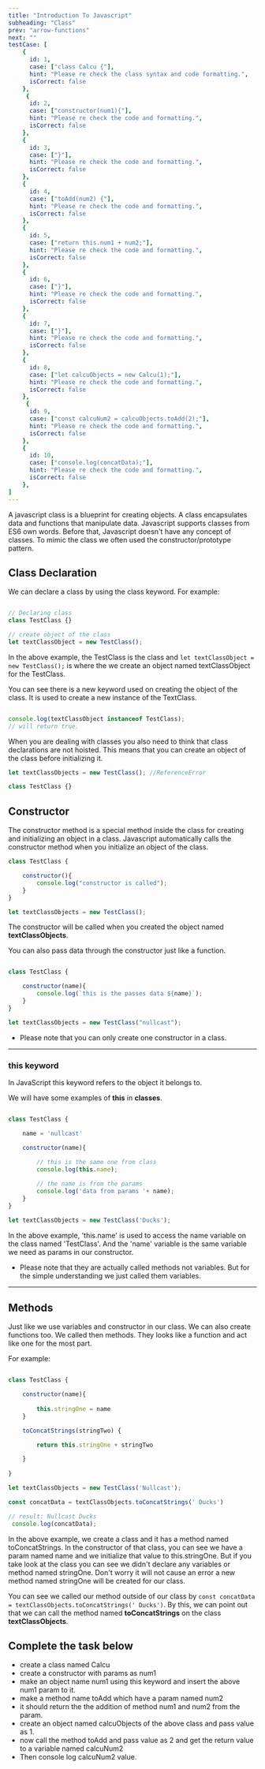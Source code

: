 ```yaml
---
title: "Introduction To Javascript"
subheading: "Class"
prev: "arrow-functions"
next: ""
testCase: [
    {
      id: 1,
      case: ["class Calcu {"],
      hint: "Please re check the class syntax and code formatting.",
      isCorrect: false
    },
     {
      id: 2,
      case: ["constructor(num1){"],
      hint: "Please re check the code and formatting.",
      isCorrect: false
    },
    {
      id: 3,
      case: ["}"],
      hint: "Please re check the code and formatting.",
      isCorrect: false
    },
    {
      id: 4,
      case: ["toAdd(num2) {"],
      hint: "Please re check the code and formatting.",
      isCorrect: false
    },
    {
      id: 5,
      case: ["return this.num1 + num2;"],
      hint: "Please re check the code and formatting.",
      isCorrect: false
    },
    {
      id: 6,
      case: ["}"],
      hint: "Please re check the code and formatting.",
      isCorrect: false
    },
    {
      id: 7,
      case: ["}"],
      hint: "Please re check the code and formatting.",
      isCorrect: false
    },
    {
      id: 8,
      case: ["let calcuObjects = new Calcu(1);"],
      hint: "Please re check the code and formatting.",
      isCorrect: false
    },
     {
      id: 9,
      case: ["const calcuNum2 = calcuObjects.toAdd(2);"],
      hint: "Please re check the code and formatting.",
      isCorrect: false
    },
    {
      id: 10,
      case: ["console.log(concatData);"],
      hint: "Please re check the code and formatting.",
      isCorrect: false
    },
]
---
```


A javascript class is a blueprint for creating objects. A class encapsulates data and functions that manipulate data.
Javascript supports classes from ES6 own words. Before that, Javascript doesn't have any concept of classes. To mimic the class we often used the constructor/prototype pattern.

## Class Declaration

We can declare a class by using the class keyword. For example: 

```javascript

// Declaring class 
class TestClass {}

// create object of the class
let textClassObject = new TestClass();

```

In the above example, the TestClass is the class and `let textClassObject = new TestClass();` is where the we create an object named textClassObject for the TestClass.

You can see there is a new keyword used on creating the object of the class. It is used to create a new instance of the TextClass.


```javascript

console.log(textClassObject instanceof TestClass);
// will return true.
```

When you are dealing with classes you also need to think that class declarations are not hoisted.  This means that you can create an object of the class before initializing it.

```javascript
let textClassObjects = new TestClass(); //ReferenceError

class TestClass {}

```

## Constructor
The constructor method is a special method inside the class for creating and initializing an object in a class. Javascript automatically calls the constructor method when you initialize an object of the class.

```javascript
class TestClass {

    constructor(){
        console.log("constructor is called");
    }
}

let textClassObjects = new TestClass();

```

The constructor will be called when you created the object named **textClassObjects**.

You can also pass data through the constructor just like a function.

```javascript

class TestClass {

    constructor(name){
        console.log(`this is the passes data ${name}`);
    }
}

let textClassObjects = new TestClass("nullcast");

```
* Please note that you can only create one constructor in a class.
***
### this keyword
In JavaScript this keyword refers to the object it belongs to.

We will have some examples of **this** in **classes**.

```javascript

class TestClass {

    name = 'nullcast'

    constructor(name){
        
        // this is the same one from class
        console.log(this.name);

        // the name is from the params
        console.log('data from params '+ name); 
    }
}

let textClassObjects = new TestClass('Ducks');

```
In the above example, 'this.name' is used to access the name variable on the class named 'TestClass'. And the 'name' variable is the same variable we need as params in our constructor.

* Please note that they are actually called methods not variables. But for the simple understanding we just called them variables.
***
## Methods
Just like we use variables and constructor in our class. We can also create functions too. We called then methods. They looks like a function and act like one for the most part.

For example:

```javascript

class TestClass {

    constructor(name){
    
        this.stringOne = name
    }

    toConcatStrings(stringTwo) {

        return this.stringOne + stringTwo

    }
    
}

let textClassObjects = new TestClass('Nullcast');

const concatData = textClassObjects.toConcatStrings(' Ducks')

// result: Nullcast Ducks
 console.log(concatData); 

```

In the above example, we create a class and it has a method named toConcatStrings. In the constructor of that class, you can see we have a param named name and we initialize that value to this.stringOne. But if you take look at the class you can see we didn't declare any variables or method named stringOne. Don't worry it will not cause an error a new method named stringOne will be created for our class.

You can see we called our method outside of our class by `const concatData = textClassObjects.toConcatStrings(' Ducks')`. By this, we can point out that we can call the method named **toConcatStrings** on the class **textClassObjects**.

## Complete the task below
- create a class named Calcu
- create a constructor with params as num1
- make an object name num1 using this keyword and insert the above num1 param to it.
- make a method name toAdd which have a param named num2
- it should return the the addition of method num1 and num2 from the param.
- create an object named calcuObjects of the above class and pass value as 1.
- now call the method toAdd and pass value as 2 and get the return value to a variable named calcuNum2
-  Then console log calcuNum2 value.
